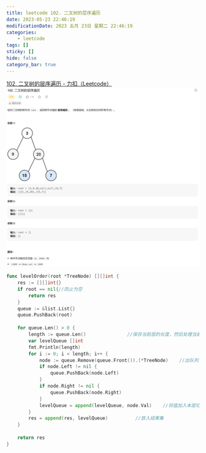 ```yaml
---
title: leetcode 102. 二叉树的层序遍历
date: 2023-05-23 22:46:19
modificationDate: 2023 五月 23日 星期二 22:46:19
categories: 
	- leetcode
tags: []
sticky: []
hide: false
category_bar: true
---
```

[102. 二叉树的层序遍历 - 力扣（Leetcode）](https://leetcode.cn/problems/binary-tree-level-order-traversal/description/)
![](../../imgs/Pasted%20image%2020230523224632.png)

```go
func levelOrder(root *TreeNode) [][]int {
    res := [][]int{}
    if root == nil{//防止为空
        return res
    }
    queue := &list.List{}
    queue.PushBack(root)

    for queue.Len() > 0 {
        length := queue.Len()               //保存当前层的长度，然后处理当前层（十分重要，防止添加下层元素影响判断层中元素的个数）     
        var levelQueue []int
        fmt.Println(length)
        for i := 0; i < length; i++ {
            node := queue.Remove(queue.Front()).(*TreeNode)    //出队列
            if node.Left != nil {
                queue.PushBack(node.Left)
            }
            if node.Right != nil {
                queue.PushBack(node.Right)
            }
            levelQueue = append(levelQueue, node.Val)    //将值加入本层切片中
        }
        res = append(res, levelQueue)          //放入结果集
    }

    return res
}
```


